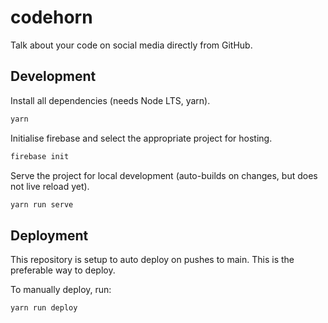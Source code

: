 # codehorn
Talk about your code on social media directly from GitHub.

## Development

Install all dependencies (needs Node LTS, yarn).
```bash
yarn
```

Initialise firebase and select the appropriate project for hosting.
```bash
firebase init
```

Serve the project for local development (auto-builds on changes, but does not live reload yet).
```bash
yarn run serve
```

## Deployment

This repository is setup to auto deploy on pushes to main. This is the preferable way to deploy.

To manually deploy, run:
```bash
yarn run deploy
```
